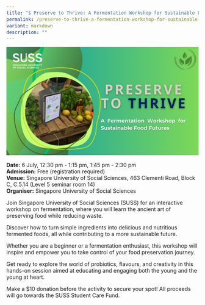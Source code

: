 ```yaml
---
title: "$ Preserve to Thrive: A Fermentation Workshop for Sustainable Food Futures"
permalink: /preserve-to-thrive-a-fermentation-workshop-for-sustainable-food-futures/
variant: markdown
description: ""
---
```

![Preserve to Thrive](/images/Workshop%20&amp;%20Talks/Preserve_to_Thrive_A_Fermentation_Workshop_for_Sustainable_Food_Futures.png)

**Date:** 6 July, 12:30 pm - 1:15 pm, 1:45 pm - 2:30 pm<br>
**Admission:** Free (registration required) <br>
**Venue:** Singapore University of Social Sciences, 463 Clementi Road, Block C, C.5.14 (Level 5 seminar room 14)<br>
**Organiser:** Singapore University of Social Sciences

Join Singapore University of Social Sciences (SUSS) for an interactive workshop on fermentation, where you will learn the ancient art of preserving food while reducing waste. 

Discover how to turn simple ingredients into delicious and nutritious fermented foods, all while contributing to a more sustainable future. 

Whether you are a beginner or a fermentation enthusiast, this workshop will inspire and empower you to take control of your food preservation journey. 

Get ready to explore the world of probiotics, flavours, and creativity in this hands-on session aimed at educating and engaging both the young and the young at heart.&nbsp;

Make a $10 donation before the activity to secure your spot! All proceeds will go towards the SUSS Student Care Fund.

<a class="btn-link" target="_blank" href="https://www.eventbrite.sg/e/workshop-preserve-to-thrive-tickets-881766596627">
	<img src="/images/gogreensg_website-32.png">
</a>

<style>
	.btn-link {
		display: none;
	}
	a.btn-link[target="_blank"]:after {
	display: none;
}
	.btn-link > img {
		width: 100%;
	}
</style>